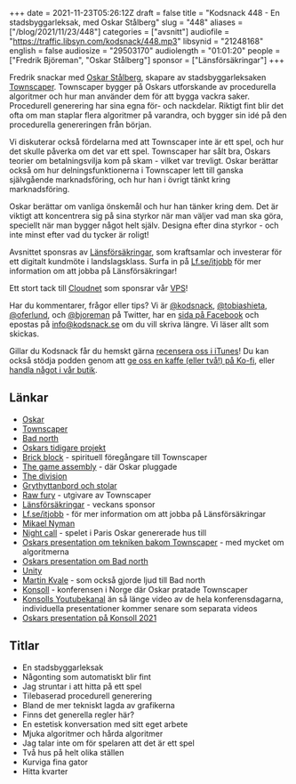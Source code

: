 +++
date = 2021-11-23T05:26:12Z
draft = false
title = "Kodsnack 448 - En stadsbyggarleksak, med Oskar Stålberg"
slug = "448"
aliases = ["/blog/2021/11/23/448"]
categories = ["avsnitt"]
audiofile = "https://traffic.libsyn.com/kodsnack/448.mp3"
libsynid = "21248168"
english = false
audiosize = "29503170"
audiolength = "01:01:20"
people = ["Fredrik Björeman", "Oskar Stålberg"]
sponsor = ["Länsförsäkringar"]
+++

Fredrik snackar med [Oskar Stålberg](https://twitter.com/osksta), skapare av stadsbyggarleksaken [Townscaper](https://en.wikipedia.org/wiki/Townscaper). Townscaper bygger på Oskars utforskande av procedurella algoritmer och hur man använder dem för att bygga vackra saker.  Procedurell generering har sina egna för- och nackdelar. Riktigt fint blir det ofta om man staplar flera algoritmer på varandra, och bygger sin idé på den procedurella genereringen från början.

Vi diskuterar också fördelarna med att Townscaper inte är ett spel, och hur det skulle påverka om det var ett spel. Townscaper har sålt bra, Oskars teorier om betalningsvilja kom på skam - vilket var trevligt. Oskar berättar också om hur delningsfunktionerna i Townscaper lett till ganska självgående marknadsföring, och hur han i övrigt tänkt kring marknadsföring.

Oskar berättar om vanliga önskemål och hur han tänker kring dem. Det är viktigt att koncentrera sig på sina styrkor när man väljer vad man ska göra, speciellt när man bygger något helt själv. Designa efter dina styrkor - och inte minst efter vad du tycker är roligt!

Avsnittet sponsras av [Länsförsäkringar](https://www.lf.se), som kraftsamlar och investerar för ett digitalt kundmöte i landslagsklass. Surfa in på [Lf.se/itjobb](https://www.lf.se/itjobb) för mer information om att jobba på Länsförsäkringar!

Ett stort tack till [Cloudnet](https://www.cloudnet.se) som sponsrar vår [VPS](https://en.wikipedia.org/wiki/Virtual_private_server)!

Har du kommentarer, frågor eller tips? Vi är [@kodsnack](https://www.twitter.com/kodsnack), [@tobiashieta](https://www.twitter.com/tobiashieta), [@oferlund](https://www.twitter.com/oferlund), och [@bjoreman](https://www.twitter.com/bjoreman) på Twitter, har en [sida på Facebook](https://www.facebook.com/kodsnack) och epostas på [info@kodsnack.se](mailto:info@kodsnack.se) om du vill skriva längre. Vi läser allt som skickas.

Gillar du Kodsnack får du hemskt gärna [recensera oss i iTunes](https://itunes.apple.com/se/podcast/kodsnack/id561631498?l=en)! Du kan också stödja podden genom att <a href="https://ko-fi.com/kodsnack" rel="payment">ge oss en kaffe (eller två!) på Ko-fi</a>, eller [handla något i vår butik](https://shop.spreadshirt.se/kodsnack/).

## Länkar ##
* [Oskar](https://twitter.com/osksta)
* [Townscaper](https://en.wikipedia.org/wiki/Townscaper)
* [Bad north](https://www.badnorth.com/)
* [Oskars tidigare projekt](https://oskarstalberg.tumblr.com/)
* [Brick block](http://oskarstalberg.com/game/house/index.html) - spirituell föregångare till Townscaper
* [The game assembly](https://www.thegameassembly.com/) - där Oskar pluggade
* [The division](https://en.wikipedia.org/wiki/Tom_Clancy%27s_The_Division)
* [Grythyttanbord och stolar](https://www.grythyttan.net/vara-mobler/klassikerserien/)
* [Raw fury](https://rawfury.com) - utgivare av Townscaper
* [Länsförsäkringar](https://ad.doubleclick.net/ddm/trackclk/N271002.4084750IDGSWEDEN/B26515849.314933443;dc_trk_aid=507519565;dc_trk_cid=158179003;dc_lat=;dc_rdid=;tag_for_child_directed_treatment=;tfua=;ltd=) - veckans sponsor
* [Lf.se/itjobb](https://ad.doubleclick.net/ddm/trackclk/N271002.4084750IDGSWEDEN/B26515849.314933443;dc_trk_aid=507519565;dc_trk_cid=158179003;dc_lat=;dc_rdid=;tag_for_child_directed_treatment=;tfua=;ltd=) - för mer information om att jobba på Länsförsäkringar
* [Mikael Nyman](https://www.linkedin.com/in/mikael-nyman-4875281a/?originalSubdomain=se)
* [Night call](https://nightcall-game.com) - spelet i Paris Oskar genererade hus till
* [Oskars presentation om tekniken bakom Townscaper](https://www.youtube.com/watch?v=1hqt8JkYRdI&list=WL&index=9) - med mycket om algoritmerna
* [Oskars presentation om Bad north](https://www.youtube.com/watch?v=6JcFbivo8dQ&list=WL&index=5)
* [Unity](https://en.wikipedia.org/wiki/Unity_%28game_engine%29)
* [Martin Kvale](http://www.martinkvale.com/) - som också gjorde ljud till Bad north
* [Konsoll](http://konsoll.org) - konferensen i Norge där Oskar pratade Townscaper
* [Konsolls Youtubekanal](https://www.youtube.com/c/Konsoll/videos) än så länge video av de hela konferensdagarna, individuella presentationer kommer senare som separata videos
* [Oskars presentation på Konsoll 2021](https://www.youtube.com/watch?v=5xrRTOikBBg&list=WL&index=1)

## Titlar ##
* En stadsbyggarleksak
* Någonting som automatiskt blir fint
* Jag struntar i att hitta på ett spel
* Tilebaserad procedurell generering
* Bland de mer tekniskt lagda av grafikerna
* Finns det generella regler här?
* En estetisk konversation med sitt eget arbete
* Mjuka algoritmer och hårda algoritmer
* Jag talar inte om för spelaren att det är ett spel
* Två hus på helt olika ställen
* Kurviga fina gator
* Hitta kvarter